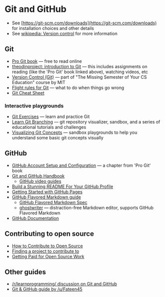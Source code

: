 # Git and GitHub

* See [https://git-scm.com/downloads](https://git-scm.com/downloads) for installation choices and other details
* See [wikipedia: Version control](https://en.wikipedia.org/wiki/Version_control) for more information

## Git

* [Pro Git book](https://git-scm.com/book/en/v2) — free to read online
* [theodinproject: introduction to Git](https://www.theodinproject.com/paths/foundations/courses/foundations/lessons/introduction-to-git) — this includes assignments on reading (like the 'Pro Git' book linked above), watching videos, etc
* [Version Control (Git)](https://missing.csail.mit.edu/2020/version-control/) — part of "The Missing Semester of Your CS Education" course by MIT
* [Flight rules for Git](https://github.com/k88hudson/git-flight-rules) — what to do when things go wrong
* [Git Cheat Sheet](https://github.com/arslanbilal/git-cheat-sheet)

### Interactive playgrounds

* [Git Exercises](https://gitexercises.fracz.com/) — learn and practice Git
* [Learn Git Branching](https://learngitbranching.js.org/) — git repository visualizer, sandbox, and a series of educational tutorials and challenges
* [Visualizing Git Concepts](https://onlywei.github.io/explain-git-with-d3/) — sandbox playgrounds to help you understand some basic git concepts visually

## GitHub

* [GitHub Account Setup and Configuration](https://git-scm.com/book/en/v2/GitHub-Account-Setup-and-Configuration) — a chapter from 'Pro Git' book
* [Git and GitHub Handbook](https://guides.github.com/introduction/git-handbook/)
    * [GitHub video guides](https://youtube.com/githubguides)
* [Build a Stunning README For Your GitHub Profile](https://towardsdatascience.com/build-a-stunning-readme-for-your-github-profile-9b80434fe5d7)
* [Getting Started with GitHub Pages](https://guides.github.com/features/pages/)
* [GitHub Flavored Markdown guide](https://guides.github.com/features/mastering-markdown/)
    * [GitHub Flavored Markdown Spec](https://github.github.com/gfm/)
    * [ghostwriter](https://wereturtle.github.io/ghostwriter/) — distraction-free Markdown editor, supports GitHub Flavored Markdown
* [GitHub Documentation](https://docs.github.com/en)

## Contributing to open source

* [How to Contribute to Open Source](https://opensource.guide/how-to-contribute/)
* [Finding a project to contribute to](https://opensource.guide/how-to-contribute/#finding-a-project-to-contribute-to)
* [Getting Paid for Open Source Work](https://opensource.guide/getting-paid/)

## Other guides

* [/r/learnprogramming/ discussion on Git and GitHub](https://www.reddit.com/r/learnprogramming/comments/m4479h/gitgithub_tutorial/)
* [Git & GitHub guide by /u/Fateen45](https://www.notion.so/Git-GitHub-61bc81766b2e4c7d9a346db3078ce833)

